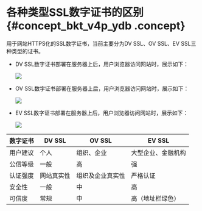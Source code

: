 # 各种类型SSL数字证书的区别 {#concept_bkt_v4p_ydb .concept}

用于网站HTTPS化的SSL数字证书，当前主要分为DV SSL、OV SSL、EV SSL三种类型的证书。

-   DV SSL数字证书部署在服务器上后，用户浏览器访问网站时，展示如下：

    ![](http://static-aliyun-doc.oss-cn-hangzhou.aliyuncs.com/assets/img/13572/15403085334190_zh-CN.png)

-   OV SSL数字证书部署在服务器上后，用户浏览器访问网站时，展示如下：

    ![](http://static-aliyun-doc.oss-cn-hangzhou.aliyuncs.com/assets/img/13572/15403085334191_zh-CN.png)

-   EV SSL数字证书部署在服务器上后，用户浏览器访问网站时，展示如下：

    ![](http://static-aliyun-doc.oss-cn-hangzhou.aliyuncs.com/assets/img/13572/15403085334192_zh-CN.png)


|数字证书|DV SSL|OV SSL|EV SSL|
|----|------|------|------|
|用户建议|个人|组织、企业|大型企业、金融机构|
|公信等级|一般|高|强|
|认证强度|网站真实性|组织及企业真实性|严格认证|
|安全性|一般|中|高|
|可信度|常规|中|高（地址栏绿色）|

